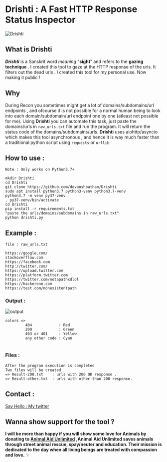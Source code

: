 # Drishti : A Fast HTTP Response Status Inspector

![Drishti](https://raw.githubusercontent.com/devanshbatham/Drishti/master/static/drishti.PNG)
## What is Drishti 
**_Drishti_** is a Sanskrit word _meaning_ "**sight**" and refers to the **gazing technique** . I created this tool to gaze at the HTTP response of the urls. It filters out the dead urls . I created this tool for my personal use. Now making it public !

## Why 

During Recon you sometimes might get a lot of domains/subdomains/url endpoints , and ofcourse it is not possible for a normal human being to look into each domain/subdomain/url endpoint one by one (atleast not possible for me). Using **Drishti** you can automate this task, just paste the domains/urls in `raw_urls.txt` file and run the program. It will return the status code of the domains/subdomains/urls. **Drishti** uses aiohttp/asyncio which makes this tool asynchronous , and hence it is way much faster than a traditional python script using `requests` or `urllib` 

## How to use :
```
Note : Only works on Python3.7+

mkdir Drishti
cd Drishti
git clone https://github.com/devanshbatham/Drishti
sudo apt install python3.7 python3-venv python3.7-venv
python3.7 -m venv py37-venv
. py37-venv/bin/activate
cd Drishti
pip install -r requirements.txt
"paste the urls/domains/subdomains in raw_urls.txt"
python drishti.py
```
## Example : 

```
file : raw_urls.txt

https://google.com/
stackoverflow.com
https://facebook.com
http://twitter.com/
https://upload.twitter.com
https://platform.twitter.com
https://twitter.com/notapathxdlol
https://hackerone.com
https://test.com/nonexistentpath
```

### Output : 
![output](https://raw.githubusercontent.com/devanshbatham/Drishti/master/static/drishti2.PNG)
```
colors =>
         404            : Red
         200            : Green
         403 or 401     : Yellow
         any other code : Cyan
         
```
### Files : 
```
After the program execution is completed
Two files will be created
=> Result-200.txt    : urls with 200 OK response .
=> Result-other.txt  : urls with other than 200 response.
```
## Contact : 

[Say Hello : My twitter](https://twitter.com/0xAsm0d3us)
## Wanna show support for the tool ?

**I will be more than happy if you will show some love for Animals by donating to [Animal Aid Unlimited](https://animalaidunlimited.org/)** **,Animal Aid Unlimited saves animals through street animal rescue, spay/neuter and education. Their mission is dedicated to the day when all living beings are treated with compassion and love.** ✨

